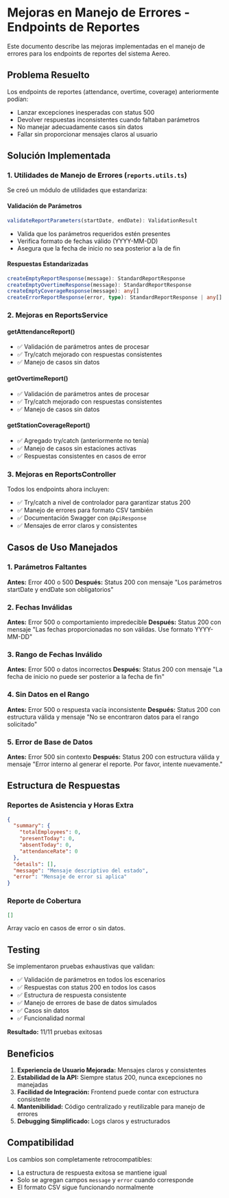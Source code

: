 # Mejoras en Manejo de Errores - Endpoints de Reportes

Este documento describe las mejoras implementadas en el manejo de errores para los endpoints de reportes del sistema Aereo.

## Problema Resuelto

Los endpoints de reportes (attendance, overtime, coverage) anteriormente podían:
- Lanzar excepciones inesperadas con status 500
- Devolver respuestas inconsistentes cuando faltaban parámetros
- No manejar adecuadamente casos sin datos
- Fallar sin proporcionar mensajes claros al usuario

## Solución Implementada

### 1. Utilidades de Manejo de Errores (`reports.utils.ts`)

Se creó un módulo de utilidades que estandariza:

#### Validación de Parámetros
```typescript
validateReportParameters(startDate, endDate): ValidationResult
```
- Valida que los parámetros requeridos estén presentes
- Verifica formato de fechas válido (YYYY-MM-DD)
- Asegura que la fecha de inicio no sea posterior a la de fin

#### Respuestas Estandarizadas
```typescript
createEmptyReportResponse(message): StandardReportResponse
createEmptyOvertimeResponse(message): StandardReportResponse  
createEmptyCoverageResponse(message): any[]
createErrorReportResponse(error, type): StandardReportResponse | any[]
```

### 2. Mejoras en ReportsService

#### getAttendanceReport()
- ✅ Validación de parámetros antes de procesar
- ✅ Try/catch mejorado con respuestas consistentes
- ✅ Manejo de casos sin datos

#### getOvertimeReport()
- ✅ Validación de parámetros antes de procesar
- ✅ Try/catch mejorado con respuestas consistentes
- ✅ Manejo de casos sin datos

#### getStationCoverageReport()
- ✅ Agregado try/catch (anteriormente no tenía)
- ✅ Manejo de casos sin estaciones activas
- ✅ Respuestas consistentes en casos de error

### 3. Mejoras en ReportsController

Todos los endpoints ahora incluyen:
- ✅ Try/catch a nivel de controlador para garantizar status 200
- ✅ Manejo de errores para formato CSV también
- ✅ Documentación Swagger con `@ApiResponse`
- ✅ Mensajes de error claros y consistentes

## Casos de Uso Manejados

### 1. Parámetros Faltantes
**Antes:** Error 400 o 500
**Después:** Status 200 con mensaje "Los parámetros startDate y endDate son obligatorios"

### 2. Fechas Inválidas
**Antes:** Error 500 o comportamiento impredecible
**Después:** Status 200 con mensaje "Las fechas proporcionadas no son válidas. Use formato YYYY-MM-DD"

### 3. Rango de Fechas Inválido
**Antes:** Error 500 o datos incorrectos
**Después:** Status 200 con mensaje "La fecha de inicio no puede ser posterior a la fecha de fin"

### 4. Sin Datos en el Rango
**Antes:** Error 500 o respuesta vacía inconsistente
**Después:** Status 200 con estructura válida y mensaje "No se encontraron datos para el rango solicitado"

### 5. Error de Base de Datos
**Antes:** Error 500 sin contexto
**Después:** Status 200 con estructura válida y mensaje "Error interno al generar el reporte. Por favor, intente nuevamente."

## Estructura de Respuestas

### Reportes de Asistencia y Horas Extra
```json
{
  "summary": {
    "totalEmployees": 0,
    "presentToday": 0,
    "absentToday": 0,
    "attendanceRate": 0
  },
  "details": [],
  "message": "Mensaje descriptivo del estado",
  "error": "Mensaje de error si aplica"
}
```

### Reporte de Cobertura
```json
[]
```
Array vacío en casos de error o sin datos.

## Testing

Se implementaron pruebas exhaustivas que validan:
- ✅ Validación de parámetros en todos los escenarios
- ✅ Respuestas con status 200 en todos los casos
- ✅ Estructura de respuesta consistente
- ✅ Manejo de errores de base de datos simulados
- ✅ Casos sin datos
- ✅ Funcionalidad normal

**Resultado:** 11/11 pruebas exitosas

## Beneficios

1. **Experiencia de Usuario Mejorada:** Mensajes claros y consistentes
2. **Estabilidad de la API:** Siempre status 200, nunca excepciones no manejadas
3. **Facilidad de Integración:** Frontend puede contar con estructura consistente
4. **Mantenibilidad:** Código centralizado y reutilizable para manejo de errores
5. **Debugging Simplificado:** Logs claros y estructurados

## Compatibilidad

Los cambios son completamente retrocompatibles:
- La estructura de respuesta exitosa se mantiene igual
- Solo se agregan campos `message` y `error` cuando corresponde
- El formato CSV sigue funcionando normalmente